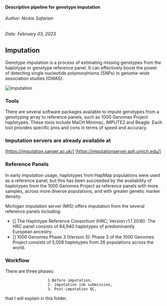 #### Descriptive pipeline for genotype imputation         
###### Author: Nickie Safarian                            
###### Date: February 03, 2023                            



## Imputation
Genotype imputation is a process of estimating missing genotypes from the haplotype or genotype reference panel.
It can effectively boost the power of detecting single nucleotide polymorphisms (SNPs) in genome-wide association studies (GWAS).

![Imputation](https://user-images.githubusercontent.com/102309428/219769864-46b67208-aed5-415f-b6de-0764a430fcc3.PNG)



### Tools
There are several software packages available to impute genotypes from a genotyping array to reference panels, such 
as 1000 Genomes Project haplotypes. These tools include MaCH Minimac, IMPUTE2 and Beagle. Each tool provides specific pros 
and cons in terms of speed and accuracy. 


### Imputation servers are already available at 

[https://imputation.sanger.ac.uk/]
[https://imputationserver.sph.umich.edu/]


### Reference Panels
In early imputation usage, haplotypes from HapMap populations were used as a reference panel, but this has been succeeded by the 
availability of haplotypes from the 1000 Genomes Project as reference panels with more samples, across more diverse populations, 
and with greater genetic marker density. 


Michigan imputation server (MIS) offers imputation from the several reference panels including:

   - [] The Haplotype Reference Consortium (HRC; Version r1.1 2016): The HRC panel consists of 64,940 haplotypes of predominantly    
         European ancestry.
   - [] 1000 Genomes Phase 3 (Version 5): Phase 3 of the 1000 Genomes Project consists of 5,008 haplotypes from 26 populations across 
         the world.
   
### Workflow 
There are three phases:

                       1.Before imputation, 
                       2. imputation job submission, 
                       3. Post-imputation QC, 
                       
that I will explain in this folder.
      
         
       
